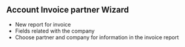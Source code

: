Account Invoice partner Wizard
------------------------------

- New report for invoice
- Fields related with the company
- Choose partner and company for information in the invoice report
